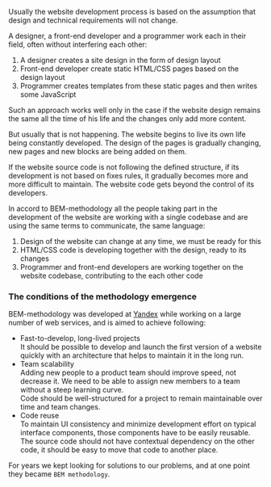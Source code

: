 <!--
{
    "title": "Methodology",
    "createDate": "02-10-2012",
    "editDate": "15-06-2012",
    "summary": "Foreword to BEM methodology.",
    "thumbnail": "",
    "authors": ["harisov-vitaly"],
    "tags": ["BEM"],
    "translators": ["belov-sergey"],
    "type": "method"
} 
#META_LABEL-->

Usually the website development process is based on the assumption that design and
technical requirements will not change.

A designer, a front-end developer and a programmer work each in their field,
often without interfering each other:
  1. A designer creates a site design in the form of design layout
  1. Front-end developer create static HTML/CSS pages based on the design layout
  1. Programmer creates templates from these static pages and then writes some JavaScript

Such an approach works well only in the case if the website design remains the same
all the time of his life and the changes only add more content.

But usually that is not happening. The website begins to live its own life being constantly
developed. The design of the pages is gradually changing, new pages and new blocks are
being added on them.

If the website source code is not following the defined structure, if its development
is not based on fixes rules, it gradually becomes more and more difficult to maintain.
The website code gets beyond the control of its developers.

In accord to BEM-methodology all the people taking part in the development of the website are
working with a single codebase and are using the same terms to communicate, the same language:
  1. Design of the website can change at any time, we must be ready for this
  2. HTML/CSS code is developing together with the design, ready to its changes
  3. Programmer and front-end developers are working together on the website codebase,
     contributing to the each other code

### The conditions of the methodology emergence
BEM-methodology was developed at [Yandex](http://company.yandex.com) 
while working on a large number of web services, and is aimed to achieve following:

 * Fast-to-develop, long-lived projects  
   It should be possible to develop and launch the first version of a website quickly with an
   architecture that helps to maintain it in the long run.
 * Team scalability  
   Adding new people to a product team should improve speed, not decrease it. We need to be
   able to assign new members to a team without a steep learning curve.  
   Code should be well-structured for a project to remain maintainable over time and
   team changes.
 * Code reuse  
   To maintain UI consistency and minimize development effort on typical interface
   components, those components have to be easily reusable.
   The source code should not have contextual dependency on the other code, it should be
   easy to move that code to another place.

For years we kept looking for solutions to our problems, and at one point they became `BEM methodology`.
